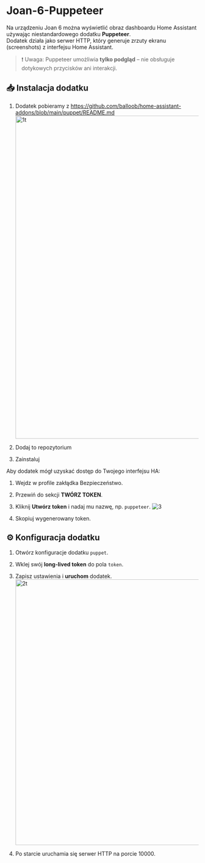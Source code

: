 # Joan-6-Puppeteer

Na urządzeniu Joan 6 można wyświetlić obraz dashboardu Home Assistant używając niestandardowego dodatku **Puppeteer**.  
Dodatek działa jako serwer HTTP, który generuje zrzuty ekranu (screenshots) z interfejsu Home Assistant.  

> ❗ Uwaga: Puppeteer umożliwia **tylko podgląd** – nie obsługuje dotykowych przycisków ani interakcji.



## 📥 Instalacja dodatku

1. Dodatek pobieramy z https://github.com/balloob/home-assistant-addons/blob/main/puppet/README.md
   <img width="1886" height="845" alt="1t" src="https://github.com/user-attachments/assets/df7b0b49-222c-4018-acd2-04b3a4adb362" />

2. Dodaj to repozytorium
3. Zainstaluj

Aby dodatek mógł uzyskać dostęp do Twojego interfejsu HA:

1. Wejdz w profile zakłądka Bezpieczeństwo.
2. Przewiń do sekcji **TWÓRZ TOKEN**.
3. Kliknij **Utwórz token** i nadaj mu nazwę, np. `puppeteer`.
   ![3](https://github.com/user-attachments/assets/4ad81063-ed29-46df-ba44-404fd06ae419)

4. Skopiuj wygenerowany token.


## ⚙️ Konfiguracja dodatku

1. Otwórz konfiguracje dodatku `puppet`.
2. Wklej swój **long-lived token** do pola `token`.
3. Zapisz ustawienia i **uruchom** dodatek.
   <img width="1441" height="695" alt="2t" src="https://github.com/user-attachments/assets/665bcba9-b23c-49d9-a99b-dc31560f0c0b" />

4. Po starcie uruchamia się serwer HTTP na porcie 10000.
